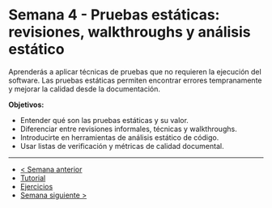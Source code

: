 # Semana 4 - Pruebas estáticas: revisiones, walkthroughs y análisis estático

Aprenderás a aplicar técnicas de pruebas que no requieren la ejecución del software. Las pruebas estáticas permiten encontrar errores tempranamente y mejorar la calidad desde la documentación.

**Objetivos:**

- Entender qué son las pruebas estáticas y su valor.
- Diferenciar entre revisiones informales, técnicas y walkthroughs.
- Introducirte en herramientas de análisis estático de código.
- Usar listas de verificación y métricas de calidad documental.

---

- [< Semana anterior](../semana03/readme.md)
- [Tutorial](./tutorial.md)
- [Ejercicios](./ejercicios.md)
- [Semana siguiente >](../semana05/readme.md)
